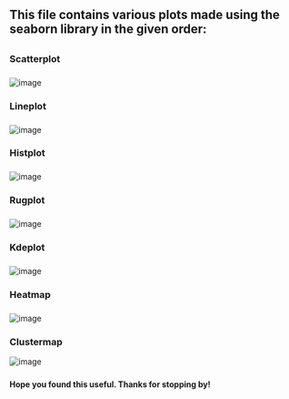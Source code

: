 ## This file contains various plots made using the seaborn library in the given order:
##
### Scatterplot
###
![image](https://github.com/user-attachments/assets/8c8db74c-dd92-46b5-9b9c-1b0fc9a85090)
###
### Lineplot
###
![image](https://github.com/user-attachments/assets/f56b1ace-07db-424b-b70e-94e535591fd7)
###
### Histplot
###
![image](https://github.com/user-attachments/assets/71aa21d8-fbe0-4e8b-a699-33cc235e90e6)
###
### Rugplot
###
![image](https://github.com/user-attachments/assets/f7a62f40-ca09-449f-b51a-e948355567b0)
###
### Kdeplot
###
![image](https://github.com/user-attachments/assets/99d04e72-43c2-4e11-9a83-898760ae1432)
###
### Heatmap
###
![image](https://github.com/user-attachments/assets/f07a2194-28a2-4427-abd0-281dadc100e4)
### 
### Clustermap
![image](https://github.com/user-attachments/assets/24eb275d-3cc3-4d1b-b9c9-451a92db49c4)
###
### 
#### Hope you found this useful. Thanks for stopping by!
